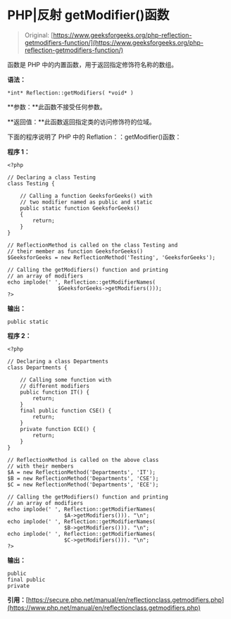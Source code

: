 # PHP|反射 getModifier()函数

> Original: [https://www.geeksforgeeks.org/php-reflection-getmodifiers-function/](https://www.geeksforgeeks.org/php-reflection-getmodifiers-function/)

函数是 PHP 中的内置函数，用于返回指定修饰符名称的数组。

**语法：**

```
*int* Reflection::getModifiers( *void* )
```

**参数：**此函数不接受任何参数。

**返回值：**此函数返回指定类的访问修饰符的位域。

下面的程序说明了 PHP 中的 Reflation：：getModifier()函数：

**程序 1：**

```
<?php

// Declaring a class Testing
class Testing { 

    // Calling a function GeeksforGeeks() with
    // two modifier named as public and static
    public static function GeeksforGeeks()
    {
        return;
    }
}

// ReflectionMethod is called on the class Testing and
// their member as function GeeksforGeeks()
$GeeksforGeeks = new ReflectionMethod('Testing', 'GeeksforGeeks');

// Calling the getModifiers() function and printing
// an array of modifiers
echo implode(' ', Reflection::getModifierNames(
                $GeeksforGeeks->getModifiers()));
?>
```

**输出：**

```
public static

```

**程序 2：**

```
<?php

// Declaring a class Departments
class Departments { 

    // Calling some function with
    // different modifiers
    public function IT() {
        return;
    }
    final public function CSE() {
        return;
    }
    private function ECE() {
        return;
    }
}

// ReflectionMethod is called on the above class
// with their members
$A = new ReflectionMethod('Departments', 'IT');
$B = new ReflectionMethod('Departments', 'CSE');
$C = new ReflectionMethod('Departments', 'ECE');

// Calling the getModifiers() function and printing
// an array of modifiers
echo implode(' ', Reflection::getModifierNames(
                  $A->getModifiers())). "\n";
echo implode(' ', Reflection::getModifierNames(
                  $B->getModifiers())). "\n";
echo implode(' ', Reflection::getModifierNames(
                  $C->getModifiers())). "\n";
?>
```

**输出：**

```
public
final public
private

```

**引用：**[https://secure.php.net/manual/en/reflectionclass.getmodifiers.php](https://www.php.net/manual/en/reflectionclass.getmodifiers.php)